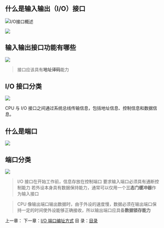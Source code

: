 ## 什么是输入输出（I/O）接口

![I/O接口概述](http://m.qpic.cn/psc?/V14YMjxf2CzsRr/NrBG0KpF3EQEf3NYGEmEN*G6I7yK1CGX8KIhv9CBmWrBNfT6WB1OoqbkYmqCj0mv27.5N37SqN80BQX92h993w!!/b&bo=TQMmAgAAAAADB0g!&rf=viewer_4&t=5)

![](http://m.qpic.cn/psc?/V14YMjxf2CzsRr/NrBG0KpF3EQEf3NYGEmEN*Lfi5FdT23mYrnKhvGR.TpzbxHJEjc*GupUwKBm3BE.IjpMRZQW4XyDEbm3i3Nw.g!!/b&bo=nAWGAQAAAAADBzw!&rf=viewer_4&t=5)

## 输入输出接口功能有哪些

![](http://m.qpic.cn/psc?/V14YMjxf2CzsRr/jkqgNxaPJb7RsklupiKoXen5nvboa9nWT4A26T3ai9QFj03mGcApXMzqADDf5DBwdyXeAwkgzp1qoTTUjZ*JrwlEsZMM4OTBRSDgeEN7aKE!/b&bo=HAKhAgAAAAADJ78!&rf=viewer_4&t=5)

> 接口应该具有**地址译码**能力

## I/O 接口分类

![](http://m.qpic.cn/psc?/V14YMjxf2CzsRr/NrBG0KpF3EQEf3NYGEmEN.OQNup7aGmd8cjPfwMnHMECjREpDZ2aEuDCMpw44WaEwOnSg9ip*8cQWMcvQDEJzw!!/b&bo=RwP9AAAAAAADB5s!&rf=viewer_4&t=5)

CPU 与 I/O 接口之间通过系统总线传输信息，包括地址信息、控制信息和数据信息。

## 什么是端口

![](http://a1.qpic.cn/psc?/V14YMjxf2CzsRr/NrBG0KpF3EQEf3NYGEmEN*mzH8a.sMLFVmkq7S7SS70jRGZo2DHvJb0WFVX4UH1hz3nDg0N6flXfIYMZ1a.SXA!!/b&ek=1&kp=1&pt=0&bo=UwJkAAAAAAADFwc!&tl=1&vuin=3300648086&tm=1590804000&sce=60-2-2&rf=viewer_4&t=5)

## 端口分类

![](http://m.qpic.cn/psc?/V14YMjxf2CzsRr/NrBG0KpF3EQEf3NYGEmEN6.qOXn697xXZ.srdGcoMQhp3G.mCyXJHpGF4kfFeCqbdmiqv5I5SoBpEbHvPk6JMQ!!/b&bo=eQK0AAAAAAADB.0!&rf=viewer_4&t=5)

> I/O 接口在开始工作前，信息存放在控制端口
> 要求输入端口必须具有通断控制能力
> 若外设本身具有数据保持能力，通常可以仅用一个**三态门缓冲器**作为输入接口

> CPU 像输出端口输出数据时，由于外设的速度慢，数据必须在输出端口保持一定的时间使外设能够正确接收，所以输出端口应具备**数据锁存能力**

上一章：[]()
下一章：[I/O 端口编址方式]([https://github.com/youmingsama/Microcomputer-principle-and-interface-technology/blob/master/ch6/%E7%AB%AF%E5%8F%A3%E7%BC%96%E5%9D%80%E6%96%B9%E5%BC%8F.md](https://github.com/youmingsama/Microcomputer-principle-and-interface-technology/blob/master/ch6/端口编址方式.md))
目  录：[目录](https://github.com/youmingsama/Microcomputer-principle-and-interface-technology/blob/master/catalog/catalog.md)